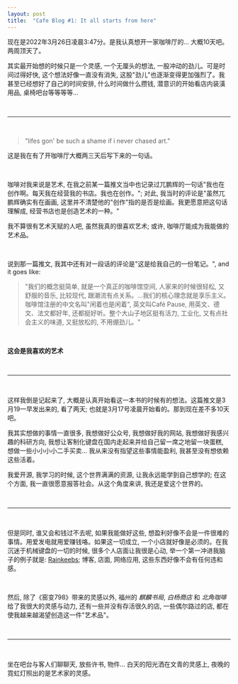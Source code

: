 ```yaml
---
layout: post
title:  "Cafe Blog #1: It all starts from here"
---
```



现在是2022年3月26日凌晨3:47分。是我认真想开一家咖啡厅的... 大概10天吧。两周顶天了。

其实最开始想的时候只是一个灵感, 一个无厘头的想法, 一股冲动的劲儿。可是时间过得好快, 这个想法好像一直没有消失, 这股"劲儿"也逐渐变得更加强烈了。我甚至已经想好了自己的时间安排, 什么时间做什么攒钱, 潜意识的开始看店内装潢用品, 桌椅吧台等等等等...

<br>

---

<br>

> "lifes gon' be such a shame if i never chased art."

这是我在有了开咖啡厅大概两三天后写下来的一句话。

<br>

咖啡对我来说是艺术, 在我之前某一篇推文当中也记录过兀鹏辉的一句话"我也在创作啊。每天我在经营我的书店。我也在创作。"; 对此, 我当时的评论是"虽然兀鹏辉确实有在画画, 这里并不清楚他的"创作"指的是否是绘画。我更愿意把这句话理解成, 经营书店也是创造艺术的一种。"

我不算很有艺术天赋的人吧, 虽然我真的很喜欢艺术; 或许, 咖啡厅能成为我能做的艺术品。

<br>

说到那一篇推文, 我其中还有对一段话的评论是"这是给我自己的一份笔记。", and it goes like:
> "我们的概念挺简单, 就是一个真正的咖啡馆空间, 人家来的时候很轻松, 又舒服的音乐, 比较现代, 跟潮流有点关系。...我们的核心理念就是享乐主义。咖啡馆注册的中文名叫"闲着也是闲着", 英文叫Café Pause, 用英文、德文、法文都好年, 还都挺好听。整个大山子地区挺有活力, 工业化, 又有点社会主义的味道, 又挺放松的, 不用绷劲儿。"

<br>

**这会是我喜欢的艺术**

<br>

---

<br>

这样我倒是记起来了, 大概是认真开始看这一本书的时候有的想法。这篇推文是3月19一早发出来的, 看了两天; 也就是3月17号凌晨开始看的。那到现在差不多10天吧。

我其实想做的事情一直很多, 我想做好公众号, 我想做好我的网站, 我想做好我感兴趣的科研方向, 我想让客制化键盘在国内走起来并给自己留一席之地留一块蛋糕, 想做一些小小小小二手买卖... 我从来没有指望这些事情能盈利, 我甚至没有想依赖这些活着。

我爱开源, 我学习的时候, 这个世界满满的资源, 让我永远能学到自己想学的; 在这个方面, 我一直很愿意报答社会。从这个角度来讲, 我还是爱这个世界的。

<br>

---

<br>

但是同时, 谁又会和钱过不去呢, 如果我能做好这些, 想盈利好像不会是一件很难的事情。用爱发电就用爱赚钱咯。如果这一切成立, 一个小店就好像是必须的。在我沉迷于机械键盘的一切的时候, 很多个人店面让我很是心动, 举一个第一冲进我脑子的例子就是: [Rainkeebs](https://www.rainkeebs.mx/); 博客, 店面, 网络应用, 这些东西好像不会有任何违和感。

<br>

然后, 除了《窑变798》带来的灵感以外, 福州的 *麒麟书局*, *白杨商店* 和 *北角咖啡* 给了我很大的灵感与动力, 还有一些并没有存活很久的店, 一些偶尔路过的店, 都在使我越来越渴望创造这一件"艺术品"。

<br>

---

<br>

坐在吧台与客人们聊聊天, 放些许书, 物件... 白天的阳光洒在文青的灵感上, 夜晚的霓虹灯照出的是艺术家的灵感。